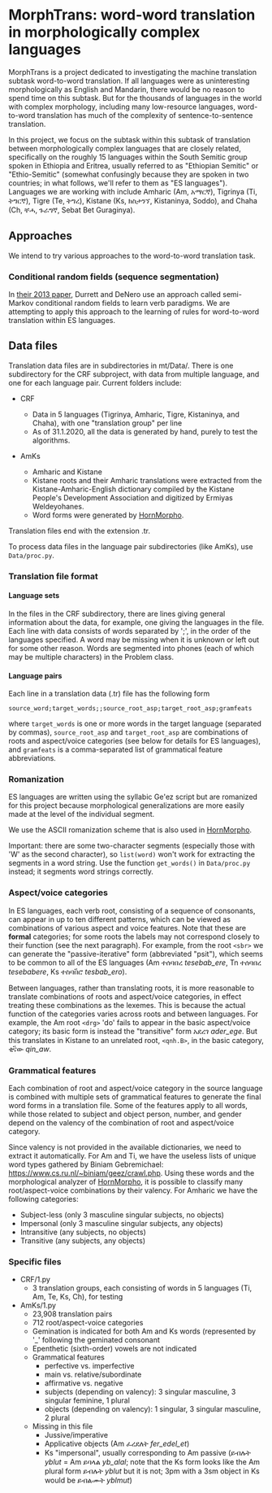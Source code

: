 # MorphTrans: word-word translation in morphologically complex languages

MorphTrans is a project dedicated to investigating the machine translation subtask word-to-word translation.
If all languages were as uninteresting morphologically as English and Mandarin, there would be no reason to spend time on this subtask.
But for the thousands of languages in the world with complex morphology, including many low-resource languages, word-to-word translation has much of the complexity of sentence-to-sentence translation.

In this project, we focus on the subtask within this subtask of translation between morphologically complex languages that are closely related, specifically on the roughly 15 languages within the South Semitic group spoken in Ethiopia and Eritrea, usually referred to as "Ethiopian Semitic" or "Ethio-Semitic" (somewhat confusingly because they are spoken in two countries; in what follows, we'll refer to them as "ES languages"). Languages we are working with include Amharic (Am, አማርኛ), Tigrinya (Ti, ትግርኛ), Tigre (Te, ትግረ), Kistane (Ks, ክስታንኘ, Kistaninya, Soddo), and Chaha (Ch, ቸሓ, ጉራግኛ, Sebat Bet Guraginya).

## Approaches
We intend to try various approaches to the word-to-word translation task.
### Conditional random fields (sequence segmentation)
In [their 2013 paper](https://www.aclweb.org/anthology/N13-1138/), Durrett and DeNero use an approach called semi-Markov conditional random fields to learn verb paradigms.
We are attempting to apply this approach to the learning of rules for word-to-word translation within ES languages.

## Data files
Translation data files are in subdirectories in mt/Data/.
There is one subdirectory for the CRF subproject, with data from multiple language, and one for each language pair.
Current folders include:

* CRF
    * Data in 5 languages (Tigrinya, Amharic, Tigre, Kistaninya, and Chaha), with one "translation group" per line
    * As of 31.1.2020, all the data is generated by hand, purely to test the algorithms.

* AmKs
    * Amharic and Kistane
    * Kistane roots and their Amharic translations were extracted from the Kistane-Amharic-English dictionary compiled by the Kistane People's Development Association and digitized by Ermiyas Weldeyohanes.
    * Word forms were generated by [HornMorpho](https://github.com/hltdi/HornMorpho).

Translation files end with the extension .tr.

To process data files in the language pair subdirectories (like AmKs), use ``Data/proc.py``.

### Translation file format
#### Language sets
In the files in the CRF subdirectory, there are lines giving general information about the data, for example, one giving the languages in the file.
Each line with data consists of words separated by ';', in the order of the languages specified.
A word may be missing when it is unknown or left out for some other reason.
Words are segmented into phones (each of which may be multiple characters) in the Problem class.

#### Language pairs
Each line in a translation data (.tr) file has the following form
```
source_word;target_words;;source_root_asp;target_root_asp;gramfeats
```
where `target_words` is one or more words in the target language (separated by commas), `source_root_asp` and `target_root_asp` are combinations of roots and aspect/voice categories (see below for details for ES languages), and `gramfeats` is a comma-separated list of grammatical feature abbreviations.

### Romanization
ES languages are written using the syllabic Ge'ez script but are romanized for this project because morphological generalizations are more easily made at the level of the individual segment.

We use the ASCII romanization scheme that is also used in [HornMorpho](https://github.com/hltdi/HornMorpho).

Important: there are some two-character segments (especially those with 'W' as the second character), so ``list(word)`` won't work for extracting the segments in a word string. Use the function ``get_words()`` in ``Data/proc.py`` instead; it segments word strings correctly.

### Aspect/voice categories
In ES languages, each verb root, consisting of a sequence of consonants, can appear in up to ten different patterns, which can be viewed as combinations of various aspect and voice features.
Note that these are **formal** categories; for some roots the labels may not correspond closely to their function (see the next paragraph).
For example, from the root `<sbr>` we can generate the "passive-iterative" form (abbreviated "psit"), which seems to be common to all of the ES languages (Am ተሰባበረ *tesebab\_ere*, Tn ተሰባበረ *tesebabere*, Ks ተስባበ፟ሮ *tesbab\_ero*).

Between languages, rather than translating roots, it is more reasonable to translate combinations of roots and aspect/voice categories, in effect treating these combinations as the lexemes.
This is because the actual function of the categories varies across roots and between languages.
For example, the Am root `<drg>` 'do' fails to appear in the basic aspect/voice category; its basic form is instead the "transitive" form አደረገ *ader_ege*. But this translates in Kistane to an unrelated root, `<qnh.B>`, in the basic category, ቂና፟ው *qin_aw*.

### Grammatical features

Each combination of root and aspect/voice category in the source language is combined with multiple sets of grammatical features to generate the final word forms in a translation file.
Some of the features apply to all words, while those related to subject and object person, number, and gender depend on the valency of the combination of root and aspect/voice category.

Since valency is not provided in the available dictionaries, we need to extract it automatically. For Am and Ti, we have the useless lists of unique word types gathered by Biniam Gebremichael: https://www.cs.ru.nl/~biniam/geez/crawl.php. Using these words and the morphological analyzer of [HornMorpho](https://github.com/hltdi/HornMorpho), it is possible to classify many root/aspect-voice combinations by their valency. For Amharic we have the following categories:

* Subject-less (only 3 masculine singular subjects, no objects)
* Impersonal (only 3 masculine singular subjects, any objects)
* Intransitive (any subjects, no objects)
* Transitive (any subjects, any objects)

### Specific files
* CRF/1.py
    * 3 translation groups, each consisting of words in 5 languages (Ti, Am, Te, Ks, Ch), for testing
* AmKs/1.py
    * 23,908 translation pairs
    * 712 root/aspect-voice categories
    * Gemination is indicated for both Am and Ks words (represented by '_' following the geminated consonant
    * Epenthetic (sixth-order) vowels are not indicated
    * Grammatical features
        * perfective vs. imperfective
        * main vs. relative/subordinate
        * affirmative vs. negative
        * subjects (depending on valency): 3 singular masculine, 3 singular feminine, 1 plural
        * objects (depending on valency): 1 singular, 3 singular masculine, 2 plural
    * Missing in this file
        * Jussive/imperative
        * Applicative objects (Am ፈረደለት *fer\_edel\_et*)
        * Ks "impersonal", usually corresponding to Am passive (ይብሉት *yblut* = Am ይባላል *yb\_alal*; note that the Ks form looks like the Am plural form ይብሉት *yblut* but it is not; 3pm with a 3sm object in Ks would be ይብልሙት *yblmut*)
    




